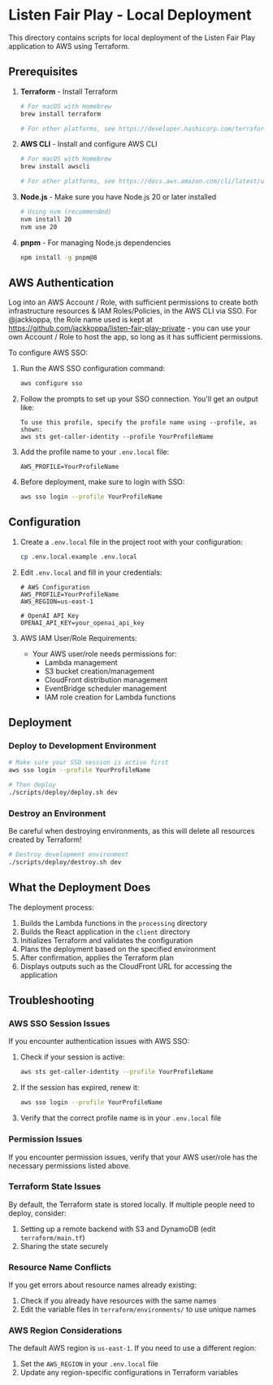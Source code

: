 # Listen Fair Play - Local Deployment

This directory contains scripts for local deployment of the Listen Fair Play application to AWS using Terraform.

## Prerequisites

1. **Terraform** - Install Terraform
   ```bash
   # For macOS with Homebrew
   brew install terraform

   # For other platforms, see https://developer.hashicorp.com/terraform/install
   ```

2. **AWS CLI** - Install and configure AWS CLI
   ```bash
   # For macOS with Homebrew
   brew install awscli
   
   # For other platforms, see https://docs.aws.amazon.com/cli/latest/userguide/getting-started-install.html
   ```

3. **Node.js** - Make sure you have Node.js 20 or later installed
   ```bash
   # Using nvm (recommended)
   nvm install 20
   nvm use 20
   ```

4. **pnpm** - For managing Node.js dependencies
   ```bash 
   npm install -g pnpm@8
   ```

## AWS Authentication

Log into an AWS Account / Role, with sufficient permissions to create both infrastructure resources & IAM Roles/Policies, in the AWS CLI via SSO. For @jackkoppa, the Role name used is kept at https://github.com/jackkoppa/listen-fair-play-private - you can use your own Account / Role to host the app, so long as it has sufficient permissions.

To configure AWS SSO:
1. Run the AWS SSO configuration command:
   ```bash
   aws configure sso
   ```

2. Follow the prompts to set up your SSO connection. You'll get an output like:
   ```
   To use this profile, specify the profile name using --profile, as shown:
   aws sts get-caller-identity --profile YourProfileName
   ```

3. Add the profile name to your `.env.local` file:
   ```
   AWS_PROFILE=YourProfileName
   ```

4. Before deployment, make sure to login with SSO:
   ```bash
   aws sso login --profile YourProfileName
   ```

## Configuration

1. Create a `.env.local` file in the project root with your configuration:
   ```bash
   cp .env.local.example .env.local
   ```

2. Edit `.env.local` and fill in your credentials:
   ```
   # AWS Configuration
   AWS_PROFILE=YourProfileName
   AWS_REGION=us-east-1
   
   # OpenAI API Key
   OPENAI_API_KEY=your_openai_api_key
   ```

3. AWS IAM User/Role Requirements:
   - Your AWS user/role needs permissions for:
     - Lambda management
     - S3 bucket creation/management
     - CloudFront distribution management
     - EventBridge scheduler management
     - IAM role creation for Lambda functions

## Deployment

### Deploy to Development Environment

```bash
# Make sure your SSO session is active first
aws sso login --profile YourProfileName

# Then deploy
./scripts/deploy/deploy.sh dev
```


### Destroy an Environment

Be careful when destroying environments, as this will delete all resources created by Terraform!

```bash
# Destroy development environment
./scripts/deploy/destroy.sh dev
```

## What the Deployment Does

The deployment process:

1. Builds the Lambda functions in the `processing` directory
2. Builds the React application in the `client` directory
3. Initializes Terraform and validates the configuration
4. Plans the deployment based on the specified environment
5. After confirmation, applies the Terraform plan
6. Displays outputs such as the CloudFront URL for accessing the application

## Troubleshooting

### AWS SSO Session Issues

If you encounter authentication issues with AWS SSO:

1. Check if your session is active:
   ```bash
   aws sts get-caller-identity --profile YourProfileName
   ```

2. If the session has expired, renew it:
   ```bash
   aws sso login --profile YourProfileName
   ```

3. Verify that the correct profile name is in your `.env.local` file

### Permission Issues

If you encounter permission issues, verify that your AWS user/role has the necessary permissions listed above.

### Terraform State Issues

By default, the Terraform state is stored locally. If multiple people need to deploy, consider:
1. Setting up a remote backend with S3 and DynamoDB (edit `terraform/main.tf`)
2. Sharing the state securely

### Resource Name Conflicts

If you get errors about resource names already existing:
1. Check if you already have resources with the same names
2. Edit the variable files in `terraform/environments/` to use unique names

### AWS Region Considerations

The default AWS region is `us-east-1`. If you need to use a different region:
1. Set the `AWS_REGION` in your `.env.local` file
2. Update any region-specific configurations in Terraform variables 